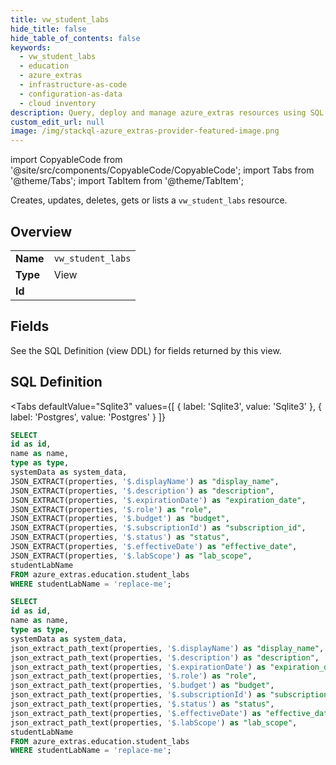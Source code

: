 ```yaml
--- 
title: vw_student_labs
hide_title: false
hide_table_of_contents: false
keywords:
  - vw_student_labs
  - education
  - azure_extras
  - infrastructure-as-code
  - configuration-as-data
  - cloud inventory
description: Query, deploy and manage azure_extras resources using SQL
custom_edit_url: null
image: /img/stackql-azure_extras-provider-featured-image.png
---
```


import CopyableCode from '@site/src/components/CopyableCode/CopyableCode';
import Tabs from '@theme/Tabs';
import TabItem from '@theme/TabItem';

Creates, updates, deletes, gets or lists a <code>vw_student_labs</code> resource.

## Overview
<table><tbody>
<tr><td><b>Name</b></td><td><code>vw_student_labs</code></td></tr>
<tr><td><b>Type</b></td><td>View</td></tr>
<tr><td><b>Id</b></td><td><CopyableCode code="azure_extras.education.vw_student_labs" /></td></tr>
</tbody></table>

## Fields

See the SQL Definition (view DDL) for fields returned by this view.

## SQL Definition

<Tabs
defaultValue="Sqlite3"
values={[
{ label: 'Sqlite3', value: 'Sqlite3' },
{ label: 'Postgres', value: 'Postgres' }
]}
>
<TabItem value="Sqlite3">

```sql
SELECT
id as id,
name as name,
type as type,
systemData as system_data,
JSON_EXTRACT(properties, '$.displayName') as "display_name",
JSON_EXTRACT(properties, '$.description') as "description",
JSON_EXTRACT(properties, '$.expirationDate') as "expiration_date",
JSON_EXTRACT(properties, '$.role') as "role",
JSON_EXTRACT(properties, '$.budget') as "budget",
JSON_EXTRACT(properties, '$.subscriptionId') as "subscription_id",
JSON_EXTRACT(properties, '$.status') as "status",
JSON_EXTRACT(properties, '$.effectiveDate') as "effective_date",
JSON_EXTRACT(properties, '$.labScope') as "lab_scope",
studentLabName
FROM azure_extras.education.student_labs
WHERE studentLabName = 'replace-me';
```

</TabItem>
<TabItem value="Postgres">

```sql
SELECT
id as id,
name as name,
type as type,
systemData as system_data,
json_extract_path_text(properties, '$.displayName') as "display_name",
json_extract_path_text(properties, '$.description') as "description",
json_extract_path_text(properties, '$.expirationDate') as "expiration_date",
json_extract_path_text(properties, '$.role') as "role",
json_extract_path_text(properties, '$.budget') as "budget",
json_extract_path_text(properties, '$.subscriptionId') as "subscription_id",
json_extract_path_text(properties, '$.status') as "status",
json_extract_path_text(properties, '$.effectiveDate') as "effective_date",
json_extract_path_text(properties, '$.labScope') as "lab_scope",
studentLabName
FROM azure_extras.education.student_labs
WHERE studentLabName = 'replace-me';
```

</TabItem>
</Tabs>
